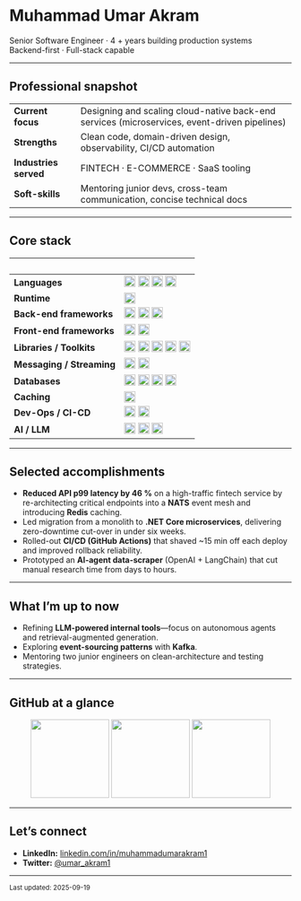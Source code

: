 # Muhammad Umar Akram

Senior Software Engineer · 4 + years building production systems  
Backend-first · Full-stack capable

---

## Professional snapshot
| | |
|---|---|
| **Current focus** | Designing and scaling cloud-native back-end services (microservices, event-driven pipelines) |
| **Strengths** | Clean code, domain-driven design, observability, CI/CD automation |
| **Industries served** | FINTECH · E-COMMERCE · SaaS tooling |
| **Soft-skills** | Mentoring junior devs, cross-team communication, concise technical docs |

---

## Core stack

| &nbsp; | &nbsp; |
|---|---|
| **Languages** | <img src="https://img.shields.io/badge/Python-3776AB?style=flat-square&logo=python&logoColor=white" height="20"> <img src="https://img.shields.io/badge/JavaScript-F7DF1E?style=flat-square&logo=javascript&logoColor=black" height="20"> <img src="https://img.shields.io/badge/TypeScript-3178C6?style=flat-square&logo=typescript&logoColor=white" height="20"> <img src="https://img.shields.io/badge/C%23-239120?style=flat-square&logo=csharp&logoColor=white" height="20"> |
| **Runtime** | <img src="https://img.shields.io/badge/Node.js-339933?style=flat-square&logo=nodedotjs&logoColor=white" height="20"> |
| **Back-end frameworks** | <img src="https://img.shields.io/badge/.NET Core-512BD4?style=flat-square&logo=dotnet&logoColor=white" height="20"> <img src="https://img.shields.io/badge/NestJS-E0234E?style=flat-square&logo=nestjs&logoColor=white" height="20"> <img src="https://img.shields.io/badge/Express-000000?style=flat-square&logo=express&logoColor=white" height="20"> |
| **Front-end frameworks** | <img src="https://img.shields.io/badge/React-61DAFB?style=flat-square&logo=react&logoColor=black" height="20"> <img src="https://img.shields.io/badge/Next.js-000000?style=flat-square&logo=nextdotjs&logoColor=white" height="20"> |
| **Libraries / Toolkits** | <img src="https://img.shields.io/badge/Entity Framework-512BD4?style=flat-square&logo=dotnet&logoColor=white" height="20"> <img src="https://img.shields.io/badge/LangChain-00B3A4?style=flat-square&logo=langchain&logoColor=white" height="20"> <img src="https://img.shields.io/badge/BullMQ-D72631?style=flat-square&logoColor=white" height="20"> <img src="https://img.shields.io/badge/Hangfire-512BD4?style=flat-square&logo=dotnet&logoColor=white" height="20"> <img src="https://img.shields.io/badge/n8n-F65A2A?style=flat-square&logo=n8n&logoColor=white" height="20"> |
| **Messaging / Streaming** | <img src="https://img.shields.io/badge/NATS-258EA5?style=flat-square&logo=natsdotio&logoColor=white" height="20"> <img src="https://img.shields.io/badge/Kafka-231F20?style=flat-square&logo=apachekafka&logoColor=white" height="20"> |
| **Databases** | <img src="https://img.shields.io/badge/MySQL-4479A1?style=flat-square&logo=mysql&logoColor=white" height="20"> <img src="https://img.shields.io/badge/PostgreSQL-4169E1?style=flat-square&logo=postgresql&logoColor=white" height="20"> <img src="https://img.shields.io/badge/MS SQL-CC2927?style=flat-square&logo=microsoftsqlserver&logoColor=white" height="20"> <img src="https://img.shields.io/badge/MongoDB-47A248?style=flat-square&logo=mongodb&logoColor=white" height="20"> |
| **Caching** | <img src="https://img.shields.io/badge/Redis-DC382D?style=flat-square&logo=redis&logoColor=white" height="20"> |
| **Dev-Ops / CI-CD** | <img src="https://img.shields.io/badge/Docker-2496ED?style=flat-square&logo=docker&logoColor=white" height="20"> <img src="https://img.shields.io/badge/GitHub Actions-2088FF?style=flat-square&logo=githubactions&logoColor=white" height="20"> |
| **AI / LLM** | <img src="https://img.shields.io/badge/LangChain-00B3A4?style=flat-square&logo=langchain&logoColor=white" height="20"> <img src="https://img.shields.io/badge/Agentic-7952B3?style=flat-square&logoColor=white" height="20"> <img src="https://img.shields.io/badge/Data Scraper-Workflows-FFB000?style=flat-square&logoColor=white" height="20"> |

---

## Selected accomplishments
* **Reduced API p99 latency by 46 %** on a high-traffic fintech service by re-architecting critical endpoints into a **NATS** event mesh and introducing **Redis** caching.  
* Led migration from a monolith to **.NET Core microservices**, delivering zero-downtime cut-over in under six weeks.  
* Rolled-out **CI/CD (GitHub Actions)** that shaved ~15 min off each deploy and improved rollback reliability.  
* Prototyped an **AI-agent data-scraper** (OpenAI + LangChain) that cut manual research time from days to hours.

---

## What I’m up to now
* Refining **LLM-powered internal tools**—focus on autonomous agents and retrieval-augmented generation.  
* Exploring **event-sourcing patterns** with **Kafka**.  
* Mentoring two junior engineers on clean-architecture and testing strategies.

---

## GitHub at a glance
<p align="center">
  <img src="https://github-readme-stats.vercel.app/api?username=muhammadumarakram1&show_icons=true&hide_border=true" height="140" />
  <img src="https://github-readme-streak-stats.herokuapp.com/?user=muhammadumarakram1&hide_border=true" height="140" />
  <img src="https://github-readme-stats.vercel.app/api/top-langs/?username=muhammadumarakram1&layout=compact&hide_border=true&langs_count=6" height="140" />
</p>

---

## Let’s connect
* **LinkedIn:** [linkedin.com/in/muhammadumarakram1](https://linkedin.com/in/muhammadumarakram1)  
* **Twitter:** [@umar_akram1](https://twitter.com/umar_akram1)

---

<sub>Last updated: 2025-09-19</sub>
